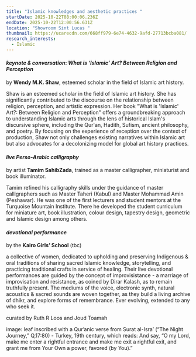 ```yaml
---
title: "Islamic knowledges and aesthetic practices "
startDate: 2025-10-22T08:00:06.236Z
endDate: 2025-10-22T12:00:56.631Z
location: "Showroom Sint Lucas "
thumbnail: https://ucarecdn.com/668ff979-6e74-4632-9afd-27713bcba081/
research_interests:
  - Islamic
---
```



#### *keynote & conversation*: *What is ‘Islamic’ Art? Between Religion and Perception*

by **Wendy M.K. Shaw**, esteemed scholar in the field of Islamic art history.  

Shaw is an esteemed scholar in the field of Islamic art history. She has significantly contributed to the discourse on the relationship between religion, perception, and artistic expression. Her book "What is 'Islamic' Art?: Between Religion and Perception" offers a groundbreaking approach to understanding Islamic arts through the lens of historical Islam's discursive sphere, including the Qur'an, Hadith, Sufism, ancient philosophy, and poetry. By focusing on the experience of reception over the context of production, Shaw not only challenges existing narratives within Islamic art but also advocates for a decolonizing model for global art history practices.

#### *live Perso-Arabic calligraphy*

by artist **Tamim SahibZada**, trained as a master calligrapher, miniaturist and book illuminator.


Tamim refined his calligraphy skills under the guidance of master calligraphers such as Master Taheri (Kabul) and Master Mohammad Amin (Peshawar). He was one of the first lecturers and student mentors at the Turquoise Mountain Institute. There he developed the student curriculum for miniature art, book illustration, colour design, tapestry design, geometric and Islamic design among others. 

#### *devotional performance* 

by the **Kairo Girls’ School** (tbc)

a collective of women, dedicated to upholding and preserving Indigenous & oral traditions of sharing sacred Islamic knowledge, storytelling, and practicing traditional crafts in service of healing. Their live devotional performances are guided by the concept of improvisistance - a marriage of improvisation and resistance, as coined by Dirar Kalash, as to remain truthfully present. The mediums of the voice, electronic synth, natural acoustics & sacred sounds are woven together, as they build a living archive of dhikr, and explore forms of remembrance. Ever evolving, extended to any who seek it. 



curated by Ruth R Loos and Joud Toamah 

i﻿mage: leaf inscribed with a Qur’anic verse from Surat al-Isra’ (“The Night Journey,” Q,17:80) - Turkey, 19th century, which reads: And say, “O my Lord, make me enter a rightful entrance and make me exit a rightful exit, and grant me from Your Own a power, favored (by You).”